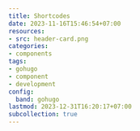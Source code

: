 ```yaml
---
title: Shortcodes
date: 2023-11-16T15:46:54+07:00
resources:
- src: header-card.png
categories:
- components
tags:
- gohugo
- component
- development
config:
  band: gohugo
lastmod: 2023-12-31T16:20:17+07:00
subcollection: true
---
```

